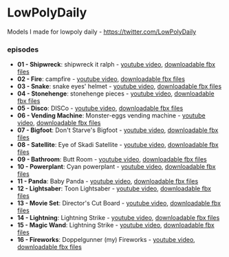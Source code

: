 # LowPolyDaily
Models I made for lowpoly daily - https://twitter.com/LowPolyDaily

### episodes
* **01 - Shipwreck**: shipwreck it ralph - [youtube video](https://youtu.be/WmYn-bGBjcc), [downloadable fbx files](https://github.com/doppelgunner/LowPolyDaily/tree/01_shipwreck/01_shipwreck)
* **02 - Fire**: campfire - [youtube video](https://t.co/R0BJG2l4uT), [downloadable fbx files](https://github.com/doppelgunner/LowPolyDaily/tree/02_fire/02_fire)
* **03 - Snake**: snake eyes' helmet - [youtube video](https://youtu.be/ic5SKkSRcFw), [downloadable fbx files](https://github.com/doppelgunner/LowPolyDaily/tree/03_snake/03_snake)
* **04 - Stonehenge**: stonehenge pieces - [youtube video](https://youtu.be/TEGIoZX-rIc), [downloadable fbx files](https://github.com/doppelgunner/LowPolyDaily/tree/04_stonehenge/04_stonehenge)
* **05 - Disco**: DISCo - [youtube video](https://youtu.be/zqkHSo7fVZk), [downloadable fbx files](https://github.com/doppelgunner/LowPolyDaily/tree/05_disco/05_disco)
* **06 - Vending Machine**: Monster-eggs vending machine - [youtube video](https://youtu.be/4g1QD2wisJ4), [downloadable fbx files](https://github.com/doppelgunner/LowPolyDaily/tree/06_vending-machine/06_vending%20machine)
* **07 - Bigfoot**: Don't Starve's Bigfoot - [youtube video](https://youtu.be/NmUDg52vXUk), [downloadable fbx files](https://github.com/doppelgunner/LowPolyDaily/tree/07_bigfoot/07_bigfoot)
* **08 - Satellite**: Eye of Skadi Satellite - [youtube video](https://youtu.be/gTsMvBzuWQE), [downloadable fbx files](https://github.com/doppelgunner/LowPolyDaily/tree/08_satellite/08_satellite)
* **09 - Bathroom**: Butt Room - [youtube video](https://youtu.be/BhuObD8A7TQ), [downloadable fbx files](https://github.com/doppelgunner/LowPolyDaily/tree/09_bathroom/09_bathroom)
* **10 - Powerplant**: Cyan powerplant - [youtube video](https://youtu.be/U9VWFU3N0hc), [downloadable fbx files](https://github.com/doppelgunner/LowPolyDaily/tree/10_powerplant/10_powerplant)
* **11 - Panda**: Baby Panda - [youtube video](https://youtu.be/9iVafdtsy4Q), [downloadable fbx files](https://github.com/doppelgunner/LowPolyDaily/tree/11_panda/11_panda)
* **12 - Lightsaber**: Toon Lightsaber - [youtube video](https://youtu.be/RwdQqxHfklA), [downloadable fbx files](https://github.com/doppelgunner/LowPolyDaily/tree/12_lightsaber/12_lightsaber)
* **13 - Movie Set**: Director's Cut Board - [youtube video](https://youtu.be/MMn6Qe-WQyw), [downloadable fbx files](https://github.com/doppelgunner/LowPolyDaily/tree/13_movieset/13_movie%20set)
* **14 - Lightning**: Lightning Strike - [youtube video](https://youtu.be/KVCBSN6Nur0), [downloadable fbx files](https://github.com/doppelgunner/LowPolyDaily/tree/14_lightning/14_lightning)
* **15 - Magic Wand**: Lightning Strike - [youtube video](https://youtu.be/XWfx3JrBWGw), [downloadable fbx files](https://github.com/doppelgunner/LowPolyDaily/tree/15_magic-wand/15_magic%20wand)
* **16 - Fireworks**: Doppelgunner (my) Fireworks - [youtube video](https://youtu.be/fEFv2bRpk-s), [downloadable fbx files](https://github.com/doppelgunner/LowPolyDaily/tree/16_fireworks/16_fireworks)
